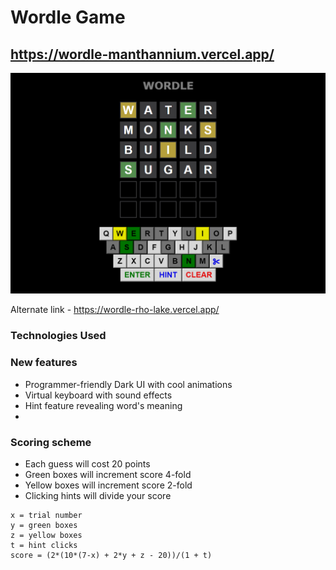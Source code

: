 # Wordle Game 
## https://wordle-manthannium.vercel.app/
![game](https://github.com/Manthannium/wordle/blob/main/images/gamesnap.png)

Alternate link - https://wordle-rho-lake.vercel.app/ 

### Technologies Used


### New features
- Programmer-friendly Dark UI with cool animations
- Virtual keyboard with sound effects
- Hint feature revealing word's meaning
- 

### Scoring scheme
- Each guess will cost 20 points
- Green boxes will increment score 4-fold
- Yellow boxes will increment score 2-fold
- Clicking hints will divide your score
```
x = trial number
y = green boxes
z = yellow boxes
t = hint clicks
score = (2*(10*(7-x) + 2*y + z - 20))/(1 + t)
```


